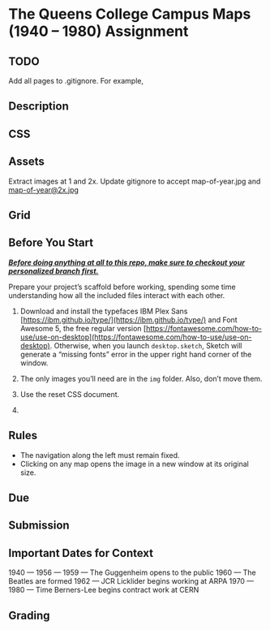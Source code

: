 # The Queens College Campus Maps (1940 – 1980) Assignment

## TODO
Add all pages to .gitignore. For example,

## Description

## CSS

## Assets
Extract images at 1 and 2x. Update gitignore to accept map-of-year.jpg and map-of-year@2x.jpg
## Grid

## Before You Start

**<u>*Before doing anything at all to this repo, make sure to checkout your personalized branch first.*</u>**

Prepare your project’s scaffold before working, spending some time understanding how all the included files interact with each other.

1. Download and install the typefaces IBM Plex Sans [https://ibm.github.io/type/](https://ibm.github.io/type/) and Font Awesome 5, the free regular version [https://fontawesome.com/how-to-use/use-on-desktop](https://fontawesome.com/how-to-use/use-on-desktop). Otherwise, when you launch `desktop.sketch`, Sketch will generate a “missing fonts” error in the upper right hand corner of the window.

2. The only images you’ll need are in the `img` folder. Also, don’t move them.

3. Use the reset CSS document.

4.

## Rules

* The navigation along the left must remain fixed.
* Clicking on any map opens the image in a new window at its original size.

## Due

## Submission

## Important Dates for Context

1940 —
1956 —
1959 — The Guggenheim opens to the public
1960 — The Beatles are formed
1962 — JCR Licklider begins working at ARPA
1970 —
1980 — Time Berners-Lee begins contract work at CERN

## Grading
